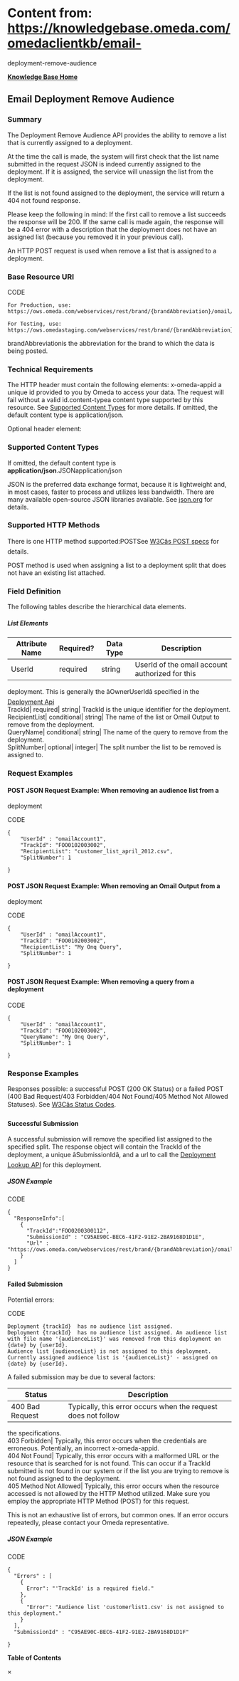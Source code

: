 # Content from: https://knowledgebase.omeda.com/omedaclientkb/email-
deployment-remove-audience

[**Knowledge Base Home**](../omedaclientkb/)

## Email Deployment Remove Audience

### Summary

The Deployment Remove Audience API provides the ability to remove a list that
is currently assigned to a deployment.

At the time the call is made, the system will first check that the list name
submitted in the request JSON is indeed currently assigned to the deployment.
If it is assigned, the service will unassign the list from the deployment.

If the list is not found assigned to the deployment, the service will return a
404 not found response.

Please keep the following in mind: If the first call to remove a list succeeds
the response will be 200. If the same call is made again, the response will be
a 404 error with a description that the deployment does not have an assigned
list (because you removed it in your previous call).

An HTTP POST request is used when remove a list that is assigned to a
deployment.

### Base Resource URI

CODE

    
    
    For Production, use: https://ows.omeda.com/webservices/rest/brand/{brandAbbreviation}/omail/deployment/audience/remove/*
    
    For Testing, use: https://ows.omedastaging.com/webservices/rest/brand/{brandAbbreviation}/omail/deployment/audience/remove/*
    

brandAbbreviationis the abbreviation for the brand to which the data is being
posted.

### Technical Requirements

The HTTP header must contain the following elements: x-omeda-appid a unique id
provided to you by Omeda to access your data. The request will fail without a
valid id.content-typea content type supported by this resource. See [Supported
Content Types](../omedaclientkb/email-deployment-remove-audience) for more
details. If omitted, the default content type is application/json.

Optional header element:

### Supported Content Types

If omitted, the default content type is
**application/json**.JSONapplication/json

JSON is the preferred data exchange format, because it is lightweight and, in
most cases, faster to process and utilizes less bandwidth. There are many
available open-source JSON libraries available. See
[json.org](http://www.json.org/) for details.

### Supported HTTP Methods

There is one HTTP method supported:POSTSee [W3Câs POST
specs](http://www.w3.org/Protocols/rfc2616/rfc2616-sec9.html#sec9.5) for
details.

POST method is used when assigning a list to a deployment split that does not
have an existing list attached.

### Field Definition

The following tables describe the hierarchical data elements.

##### List Elements

Attribute Name| Required?| Data Type| Description  
---|---|---|---  
UserId| required| string| UserId of the omail account authorized for this
deployment. This is generally the âOwnerUserIdâ specified in the
[Deployment Api](../omedaclientkb/email-deployment)  
TrackId| required| string| TrackId is the unique identifier for the
deployment.  
RecipientList| conditional| string| The name of the list or Omail Output to
remove from the deployment.  
QueryName| conditional| string| The name of the query to remove from the
deployment.  
SplitNumber| optional| integer| The split number the list to be removed is
assigned to.  
  
### Request Examples

#### POST JSON Request Example: When removing an audience list from a
deployment

CODE

    
    
    {
        "UserId" : "omailAccount1",
        "TrackId": "FOO0102003002",
        "RecipientList": "customer_list_april_2012.csv",
        "SplitNumber": 1
    
    }
    

#### POST JSON Request Example: When removing an Omail Output from a
deployment

CODE

    
    
    {
        "UserId" : "omailAccount1",
        "TrackId": "FOO0102003002",
        "RecipientList": "My Onq Query",
        "SplitNumber": 1
    
    }
    

#### POST JSON Request Example: When removing a query from a deployment

CODE

    
    
    {
        "UserId" : "omailAccount1",
        "TrackId": "FOO0102003002",
        "QueryName": "My Onq Query",
        "SplitNumber": 1
    
    }
    

### Response Examples

Responses possible: a successful POST (200 OK Status) or a failed POST (400
Bad Request/403 Forbidden/404 Not Found/405 Method Not Allowed Statuses). See
[W3Câs Status
Codes](http://www.w3.org/Protocols/rfc2616/rfc2616-sec10.html).

#### Successful Submission

A successful submission will remove the specified list assigned to the
specified split. The response object will contain the TrackId of the
deployment, a unique âSubmissionIdâ, and a url to call the [Deployment
Lookup API](../omedaclientkb/email-deployment-lookup) for this deployment.

##### JSON Example

CODE

    
    
    {
      "ResponseInfo":[
        {
          "TrackId":"FOO0200300112",
          "SubmissionId" : "C95AE90C-BEC6-41F2-91E2-2BA9168D1D1E",
          "Url" : "https://ows.omeda.com/webservices/rest/brand/{brandAbbreviation}/omail/deployment/lookup/FOO0200300112/*"
        }
      ]
    }
    

#### Failed Submission

Potential errors:

CODE

    
    
    Deployment {trackId}  has no audience list assigned.
    Deployment {trackId}  has no audience list assigned. An audience list with file name '{audienceList}' was removed from this deployment on {date} by {userId}.
    Audience list {audienceList} is not assigned to this deployment. Currently assigned audience list is '{audienceList}' - assigned on {date} by {userId}.
    

A failed submission may be due to several factors:

Status| Description  
---|---  
400 Bad Request| Typically, this error occurs when the request does not follow
the specifications.  
403 Forbidden| Typically, this error occurs when the credentials are
erroneous. Potentially, an incorrect x-omeda-appid.  
404 Not Found| Typically, this error occurs with a malformed URL or the
resource that is searched for is not found. This can occur if a TrackId
submitted is not found in our system or if the list you are trying to remove
is not found assigned to the deployment.  
405 Method Not Allowed| Typically, this error occurs when the resource
accessed is not allowed by the HTTP Method utilized. Make sure you employ the
appropriate HTTP Method (POST) for this request.  
  
This is not an exhaustive list of errors, but common ones. If an error occurs
repeatedly, please contact your Omeda representative.

##### JSON Example

CODE

    
    
    {
      "Errors" : [
        {
          Error": "'TrackId' is a required field." 
        },
        {
          "Error": "Audience list 'customerlist1.csv' is not assigned to this deployment."
        }
      ],
      "SubmissionId" : "C95AE90C-BEC6-41F2-91E2-2BA9168D1D1F"
    	
    }

**Table of Contents**

×

